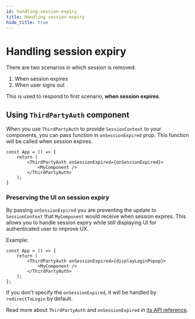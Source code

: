 ```yaml
---
id: handling-session-expiry
title: Handling session expiry
hide_title: true
---
```


# Handling session expiry
There are two scenarios in which session is removed:
1. When session expires
2. When user signs out

This is used to respond to first scenario, **when session expires**.

## Using `ThirdPartyAuth` component
When you use `ThirdPartyAuth` to provide `SessionContext` to your components,
you can pass function in `onSessionExpired` prop. This function will be called when session expires.

```tsx
const App = () => {
    return (
        <ThirdPartyAuth onSessionExpired={onSessionExpired}>
            <MyComponent />
        </ThirdPartyAuth>
    );
}
```

### Preserving the UI on session expiry
By passing `onSessionExpired` you are preventing the update to `SessionContext` that `MyComponent` would receive
when session expires. This allows you to handle session expiry while still displaying UI for authenticated user to improve UX.

Example:
```tsx
const App = () => {
    return (
        <ThirdPartyAuth onSessionExpired={displayLoginPopup}>
            <MyComponent />
        </ThirdPartyAuth>
    );
};
```

If you don't specify the `onSessionExpired`, it will be handled by `redirectToLogin` by default.

Read more about `ThirdPartyAuth` and `onSessionExpired` in [its API reference](/docs/auth-react/docs/thirdparty/third-party-auth).

